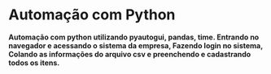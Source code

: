 # Automação com Python

**Automação com python utilizando pyautogui, pandas, time. Entrando no navegador e acessando o sistema da empresa, Fazendo login no sistema, Colando as informações do arquivo csv e preenchendo e cadastrando todos os itens.**

